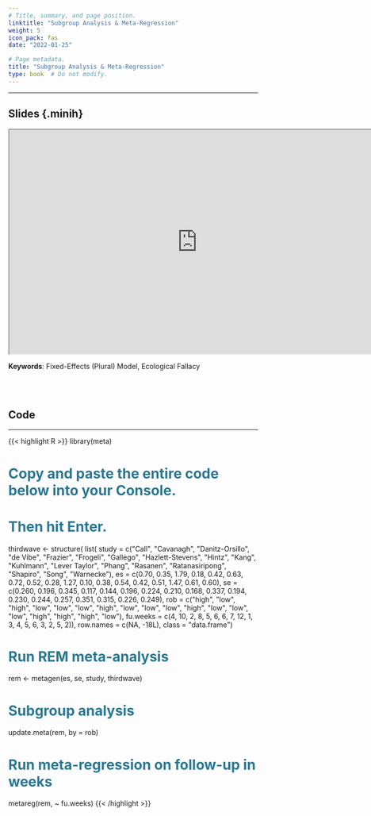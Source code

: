```yaml
---
# Title, summary, and page position.
linktitle: "Subgroup Analysis & Meta-Regression"
weight: 5
icon_pack: fas
date: "2022-01-25"

# Page metadata.
title: "Subgroup Analysis & Meta-Regression"
type: book  # Do not modify.
---
```


<style>
code{
  color: #2a7792;
}
.hljs{
  font-size: 16px
}
.minih{
  font-size: 1px;
  margin: 0px 0px 0px 0px;
}

.highlight {
    position: relative;
}
.highlight pre {
    padding: 15px;
}
.highlight-copy-btn {
    position: absolute;
    top: 7px;
    right: 7px;
    border: 0;
    border-radius: 4px;
    padding: 5px;
    font-size: 0.7em;
    line-height: 1.8;
    color: #fff;
    background-color: #777;
    min-width: 55px;
    text-align: center;
}
.highlight-copy-btn:hover {
    background-color: #666;
}
</style>

---


## Slides {.minih}

<iframe src="https://drive.google.com/file/d/1rmtsvGYRu-XvsTJy86BZ9ZOS9HzrN3cJ/preview" width="757" height="452" allow="autoplay"></iframe>

**Keywords**: Fixed-Effects (Plural) Model, Ecological Fallacy


<br></br>

## Code

---

{{< highlight R >}}
library(meta)

# Copy and paste the entire code below into your Console.
# Then hit Enter.
thirdwave <- 
  structure(
     list(
            study = c("Call", "Cavanagh", "Danitz-Orsillo", 
                      "de Vibe", "Frazier", "Frogeli", 
                      "Gallego", "Hazlett-Stevens", "Hintz", 
                      "Kang", "Kuhlmann", "Lever Taylor", 
                      "Phang", "Rasanen", "Ratanasiripong", 
                      "Shapiro", "Song", "Warnecke"), 
            es = c(0.70, 0.35, 1.79, 0.18, 0.42, 0.63, 
                   0.72, 0.52, 0.28, 1.27, 0.10, 0.38, 
                   0.54, 0.42, 0.51, 1.47, 0.61, 0.60), 
            se = c(0.260, 0.196, 0.345, 0.117, 0.144, 
                   0.196, 0.224, 0.210, 0.168, 0.337, 
                   0.194, 0.230, 0.244, 0.257, 0.351, 
                   0.315, 0.226, 0.249), 
            rob = c("high", "low", "high", "low", "low", 
                    "low", "high", "low", "low", "low", 
                    "high", "low", "low", "low", "high", 
                    "high", "high", "low"),
            fu.weeks = c(4, 10, 2, 8, 5, 6, 6, 7, 
                         12, 1, 3, 4, 5, 6, 3, 2, 5, 2)), 
     row.names = c(NA, -18L), class = "data.frame")

# Run REM meta-analysis
rem <- metagen(es, se, study, thirdwave)

# Subgroup analysis
update.meta(rem, by = rob)

# Run meta-regression on follow-up in weeks
metareg(rem, ~ fu.weeks)
{{< /highlight >}}



<style>
h1 {color: #2a7792;}
</style>


